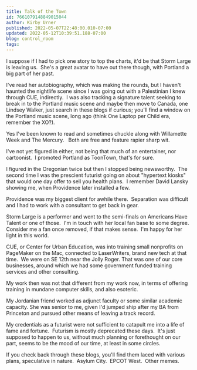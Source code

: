 ```yaml
---
title: Talk of the Town
id: 7661079148849015044
author: Kirby Urner
published: 2022-05-07T22:48:00.010-07:00
updated: 2022-05-12T10:39:51.188-07:00
blog: control_room
tags: 
---
```


I suppose if I had to pick one story to top the charts, it'd be that Storm Large is leaving us.  She's a great avatar to have out there though, with Portland a big part of her past.

I've read her autobiography, which was making the rounds, but I haven't haunted the nightlife scene since I was going out with a Palestinian I knew through CUE, indirectly.  I was also tracking a signature talent seeking to break in to the Portland music scene and maybe then move to Canada, one Lindsey Walker, just search in these blogs if curious; you'll find a window on the Portland music scene, long ago (think One Laptop per Child era, remember the XO?).

Yes I've been known to read and sometimes chuckle along with Willamette Week and The Mercury.   Both are free and feature rapier sharp wit.  

I've not yet figured in either, not being that much of an entertainer, nor cartoonist.  I promoted Portland as ToonTown, that's for sure. 

I figured in the Oregonian twice but then I stopped being newsworthy.  The second time I was the prescient futurist going on about "hypertext kiosks" that would one day offer to sell you health plans.  I remember David Lansky showing me, when Providence later installed a few.  

Providence was my biggest client for awhile there.  Separation was difficult and I had to work with a consultant to get back in gear.

Storm Large is a performer and went to the semi-finals on Americans Have Talent or one of those.  I'm in touch with her local fan base to some degree.  Consider me a fan once removed, if that makes sense.  I'm happy for her light in this world.

CUE, or Center for Urban Education, was into training small nonprofits on PageMaker on the Mac, connected to LaserWriters, brand new tech at that time.  We were on SE 12th near the Jolly Roger. That was one of our core businesses, around which we had some government funded training services and other consulting.  

My work then was not that different from my work now, in terms of offering training in mundane computer skills, and also esoteric.

My Jordanian friend worked as adjunct faculty or some similar academic capacity. She was senior to me, given I'd jumped ship after my BA from Princeton and pursued other means of leaving a track record.  

My credentials as a futurist were not sufficient to catapult me into a life of fame and fortune.  Futurism is mostly deprecated these days.  It's just supposed to happen to us, without much planning or forethought on our part, seems to be the mood of our time, at least in some circles.

If you check back through these blogs, you'll find them laced with various plans, speculative in nature.  Asylum City.  EPCOT West.  Other memes.